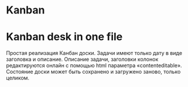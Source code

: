 # Kanban
 Kanban desk in one file
 ================================
 Простая реализация Канбан доски.
 Задачи имеют только дату в виде заголовка и описание.
 Описание задачи, заголовки колонок редактируются онлайн с помощью html параметра «contenteditable».
 Состояние доски может быть сохранено и загружено заново, только целиком.
 

